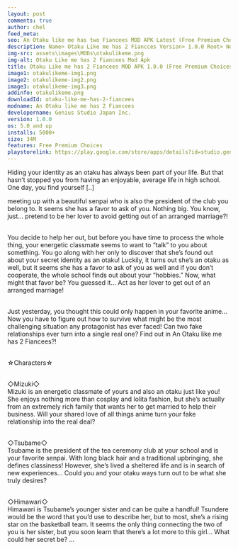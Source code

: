 ```yaml
---
layout: post
comments: true
author: chel
feed_meta:
seo: An Otaku like me has two Fiancees MOD APK Latest (Free Premium Choices)
description: Name> Otaku Like me has 2 Fiancces Version> 1.0.0 Root> No Mod features> Free Premium Choices Preview Tutorial Install> Install Steps> Download
img-src: assets\images\MODs\otakulikeme.png
img-alt: Otaku Like me has 2 Fiancees Mod Apk
title: Otaku Like me has 2 Fiancees MOD APK 1.0.0 (Free Premium Choices)
image1: otakulikeme-img1.png
image2: otakulikeme-img2.png
image3: otakulikeme-img3.png
addinfo: otakulikeme.png
downloadId: otaku-like-me-has-2-fiancees
modname: An Otaku like me has 2 Fiancees
developername: Genius Studio Japan Inc.
version: 1.0.0
os: 5.0 and up
installs: 5000+
size: 34M
features: Free Premium Choices
playstorelink: https://play.google.com/store/apps/details?id=studio.genius.bishoujogisourenai
---
```

<p>Hiding your identity as an otaku has always been part of your life. But that hasn’t stopped you from having an enjoyable, average life in high school. One day, you find yourself [..]

meeting up with a beautiful senpai who is also the president of the club you belong to. It seems she has a favor to ask of you. Nothing big. You know, just… pretend to be her lover to avoid getting out of an arranged marriage?!<br><br>

You decide to help her out, but before you have time to process the whole thing, your energetic classmate seems to want to “talk” to you about something. You go along with her only to discover that she’s found out about your secret identity as an otaku! Luckily, it turns out she’s an otaku as well, but it seems she has a favor to ask of you as well and if you don’t cooperate, the whole school finds out about your “hobbies.” Now, what might that favor be? You guessed it… Act as her lover to get out of an arranged marriage!<br><br>

Just yesterday, you thought this could only happen in your favorite anime… Now you have to figure out how to survive what might be the most challenging situation any protagonist has ever faced! Can two fake relationships ever turn into a single real one? Find out in An Otaku like me has 2 Fiancees?!<br><br>

☆Characters☆<br><br>

◇Mizuki◇<br>
Mizuki is an energetic classmate of yours and also an otaku just like you! She enjoys nothing more than cosplay and lolita fashion, but she’s actually from an extremely rich family that wants her to get married to help their business. Will your shared love of all things anime turn your fake relationship into the real deal?<br><br>

◇Tsubame◇<br>
Tsubame is the president of the tea ceremony club at your school and is your favorite senpai. With long black hair and a traditional upbringing, she defines classiness! However, she’s lived a sheltered life and is in search of new experiences… Could you and your otaku ways turn out to be what she truly desires?<br><br>

◇Himawari◇<br>
Himawari is Tsubame’s younger sister and can be quite a handful! Tsundere would be the word that you’d use to describe her, but to most, she’s a rising star on the basketball team. It seems the only thing connecting the two of you is her sister, but you soon learn that there’s a lot more to this girl… What could her secret be?
…</p>